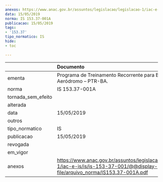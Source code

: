 ```yaml
---
anexos: https://www.anac.gov.br/assuntos/legislacao/legislacao-1/iac-e-is/is/is-153-37-001/@@display-file/arquivo_norma/IS153.37-001A.pdf
data: 15/05/2019
norma: IS 153.37-001A
publicacao: 15/05/2019
tags:
- '153.37'
tipo_normatico: IS
hide: 
- toc 
 
---
```


|                    | Documento                                                                                                                         |
|:-------------------|:----------------------------------------------------------------------------------------------------------------------------------|
| ementa             | Programa de Treinamento Recorrente para Bombeiros de Aeródromo – PTR-BA.                                                          |
| norma              | IS 153.37-001A                                                                                                                    |
| tornada_sem_efeito |                                                                                                                                   |
| alterada           |                                                                                                                                   |
| data               | 15/05/2019                                                                                                                        |
| outros             |                                                                                                                                   |
| tipo_normatico     | IS                                                                                                                                |
| publicacao         | 15/05/2019                                                                                                                        |
| revogada           |                                                                                                                                   |
| em_vigor           |                                                                                                                                   |
| anexos             | https://www.anac.gov.br/assuntos/legislacao/legislacao-1/iac-e-is/is/is-153-37-001/@@display-file/arquivo_norma/IS153.37-001A.pdf |